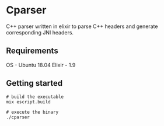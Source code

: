 # Cparser

C++ parser written in elixir to parse C++ headers and generate corresponding JNI headers.

## Requirements

OS - Ubuntu 18.04
Elixir - 1.9

## Getting started

```
# build the executable
mix escript.build

# execute the binary
./cparser 

```


